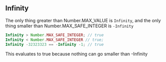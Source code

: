 ## **Infinity**

The only thing greater than Number.MAX_VALUE is `Infinity`, and the only thing smaller
than Number.MAX_SAFE_INTEGER is `-Infinity`

```JavaScript
Infinity > Number.MAX_SAFE_INTEGER; // true
Infinity < Number.MAX_SAFE_INTEGER // true;
Infinity -32323323 == -Infinity -1; // true
```

This evaluates to true because nothing can go smaller than -Infinity
